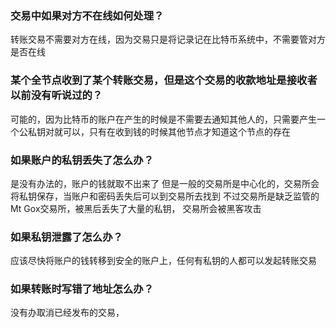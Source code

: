 ### 交易中如果对方不在线如何处理？
转账交易不需要对方在线，因为交易只是将记录记在比特币系统中，不需要管对方是否在线
### 某个全节点收到了某个转账交易，但是这个交易的收款地址是接收者以前没有听说过的？
可能的，因为比特币的账户在产生的时候是不需要去通知其他人的，只需要产生一个公私钥对就可以，只有在收到钱的时候其他节点才知道这个节点的存在
### 如果账户的私钥丢失了怎么办？
是没有办法的，账户的钱就取不出来了
但是一般的交易所是中心化的，交易所会将私钥保存，当账户和密码丢失后可以到交易所去找到
不过交易所是缺乏监管的
Mt Gox交易所，被黑后丢失了大量的私钥， 交易所会被黑客攻击
### 如果私钥泄露了怎么办？
应该尽快将账户的钱转移到安全的账户上，任何有私钥的人都可以发起转账交易
### 如果转账时写错了地址怎么办？
没有办取消已经发布的交易，